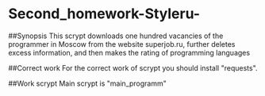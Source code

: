 # Second_homework-Styleru-
##Synopsis
This scrypt downloads one hundred vacancies of the programmer in Moscow from the website superjob.ru, further deletes excess information, and then makes the rating of programming languages

##Сorrect work
For the correct work of scrypt you should install "requests".

##Work scrypt
Main scrypt is "main_programm"
